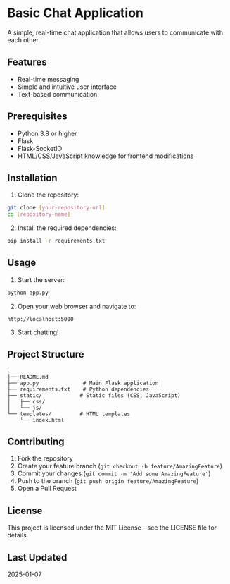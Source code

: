 # Basic Chat Application

A simple, real-time chat application that allows users to communicate with each other.

## Features

- Real-time messaging
- Simple and intuitive user interface
- Text-based communication

## Prerequisites

- Python 3.8 or higher
- Flask
- Flask-SocketIO
- HTML/CSS/JavaScript knowledge for frontend modifications

## Installation

1. Clone the repository:
```bash
git clone [your-repository-url]
cd [repository-name]
```

2. Install the required dependencies:
```bash
pip install -r requirements.txt
```

## Usage

1. Start the server:
```bash
python app.py
```

2. Open your web browser and navigate to:
```
http://localhost:5000
```

3. Start chatting!

## Project Structure

```
.
├── README.md
├── app.py              # Main Flask application
├── requirements.txt    # Python dependencies
├── static/            # Static files (CSS, JavaScript)
│   ├── css/
│   └── js/
└── templates/         # HTML templates
    └── index.html
```

## Contributing

1. Fork the repository
2. Create your feature branch (`git checkout -b feature/AmazingFeature`)
3. Commit your changes (`git commit -m 'Add some AmazingFeature'`)
4. Push to the branch (`git push origin feature/AmazingFeature`)
5. Open a Pull Request

## License

This project is licensed under the MIT License - see the LICENSE file for details.

## Last Updated

2025-01-07
